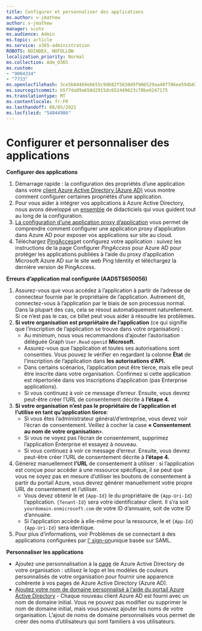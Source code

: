 ```yaml
---
title: Configurer et personnaliser des applications
ms.author: v-jmathew
author: v-jmathew
manager: scotv
ms.audience: Admin
ms.topic: article
ms.service: o365-administration
ROBOTS: NOINDEX, NOFOLLOW
localization_priority: Normal
ms.collection: Adm_O365
ms.custom:
- "9004334"
- "7733"
ms.openlocfilehash: 3ce5b04469eb655c9d682f5830d9f906529aa40f706ee594b670708426d48769
ms.sourcegitcommit: b5f7da89a650d2915dc652449623c78be6247175
ms.translationtype: MT
ms.contentlocale: fr-FR
ms.lasthandoff: 08/05/2021
ms.locfileid: "54044986"
---
```

# <a name="configure-and-customize-applications"></a>Configurer et personnaliser des applications

**Configurer des applications**

1. Démarrage rapide : la configuration des propriétés d’une application dans votre [client Azure Active Directory (Azure AD)](https://docs.microsoft.com/azure/active-directory/manage-apps/add-application-portal-configure) vous montre comment configurer certaines propriétés d’une application.
2. Pour vous aider à intégrer vos applications à Azure Active Directory, nous avons développé un [ensemble](https://docs.microsoft.com/azure/active-directory/saas-apps/tutorial-list) de didacticiels qui vous guident tout au long de la configuration.
3. [La configuration d’une application proxy d’application](https://docs.microsoft.com/azure/active-directory/manage-apps/application-proxy-config-how-to) vous permet de comprendre comment configurer une application proxy d’application dans Azure AD pour exposer vos applications sur site au cloud.
4. Téléchargez [PingAccess](https://docs.microsoft.com/azure/active-directory/manage-apps/application-proxy-ping-access-publishing-guide#download-pingaccess-and-configure-your-application)et configurez votre application : suivez les instructions de la page Configurer *PingAccess* pour Azure AD pour protéger les applications publiées à l’aide du proxy d’application Microsoft Azure AD sur le site web Ping Identity et téléchargez la dernière version de PingAccess.

**Erreurs d’application mal configurée (AADSTS650056)**

1. Assurez-vous que vous accédez à l’application à partir de l’adresse de connecteur fournie par le propriétaire de l’application. Autrement dit, connectez-vous à l’application par le biais de son processus normal. Dans la plupart des cas, cela se résout automatiquement naturellement. Si ce n’est pas le cas, ce billet peut vous aider à résoudre les problèmes.
2. **Si votre organisation est propriétaire de l’application** (ce qui signifie que l’inscription de l’application se trouve dans votre organisation) :
    - Au minimum, nous vous recommandons d’ajouter l’autorisation déléguée Graph `User.Read` `openid` **Microsoft.**
    - Assurez-vous que l’application et toutes ses autorisations sont consenties. Vous pouvez le vérifier en regardant la colonne **État** de l’inscription de l’application dans **les autorisations d’API.**
    - Dans certains scénarios, l’application peut être tierce, mais elle peut être inscrite dans votre organisation. Confirmez si cette application est répertoriée dans vos inscriptions d’application (pas Enterprise applications).
    - Si vous continuez à voir ce message d’erreur. Ensuite, vous devrez peut-être créer l’URL de consentement décrite à **l’étape 4.**
3. **Si votre organisation n’est pas le propriétaire de l’application et l’utilise en tant qu’application tierce**:
    - Si vous êtes l’administrateur général/d’entreprise, vous devez voir l’écran de consentement. Veillez à cocher la case **« Consentement au nom de votre organisation**».
    - Si vous ne voyez pas l’écran de consentement, supprimez l’application Enterprise et essayez à nouveau.
    - Si vous continuez à voir ce message d’erreur. Ensuite, vous devrez peut-être créer l’URL de consentement décrite à **l’étape 4.**
4. Générez manuellement **l’URL** de consentement à utiliser : si l’application est conçue pour accéder à une ressource spécifique, il se peut que vous ne soyez pas en mesure d’utiliser les boutons de consentement à partir du portail Azure, vous devrez générer manuellement votre propre URL de consentement et l’utiliser.
    - Vous devez obtenir le et `{App-Id}` le du propriétaire de `{App-Uri-Id}` l’application. `{Tenant-Id}` sera votre identificateur client. Il s’ra soit `yourdomain.onmicrosoft.com` de votre ID d’annuaire, soit de votre ID d’annuaire.
    - Si l’application accède à elle-même pour la ressource, le et `{App-Id}` `{App-Uri-Id}` sera identique.
5. Pour plus d’informations, voir Problèmes de se connectant à des applications configurées par [l' sign-on](https://docs.microsoft.com/azure/active-directory/manage-apps/application-sign-in-problem-federated-sso-gallery#misconfigured-application)unique basée sur SAML.

**Personnaliser les applications**

- Ajoutez une personnalisation à la [page](https://docs.microsoft.com/azure/active-directory/fundamentals/customize-branding) de Azure Active Directory de votre organisation : utilisez le logo et les modèles de couleurs personnalisés de votre organisation pour fournir une apparence cohérente à vos pages de Azure Active Directory (Azure AD).
- [Ajoutez votre nom de domaine personnalisé à l’aide du portail Azure Active Directory](https://docs.microsoft.com/azure/active-directory/fundamentals/add-custom-domain) - Chaque nouveau client Azure AD est fourni avec un nom de domaine initial. Vous ne pouvez pas modifier ou supprimer le nom de domaine initial, mais vous pouvez ajouter les noms de votre organisation. L’ajout de noms de domaine personnalisés vous permet de créer des noms d’utilisateurs qui sont familiers à vos utilisateurs.
